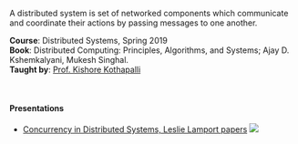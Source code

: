 A distributed system is set of networked components which communicate and
coordinate their actions by passing messages to one another.

**Course**: Distributed Systems, Spring 2019<br>
**Book**: Distributed Computing: Principles, Algorithms, and Systems;
Ajay D. Kshemkalyani, Mukesh Singhal.<br>
**Taught by**: [Prof. Kishore Kothapalli]

<br>


#### Presentations

- [Concurrency in Distributed Systems, Leslie Lamport papers](https://gist.github.com/wolfram77/3507129650f2e56e00da013a7de93ddb)
![](https://ga-beacon.deno.dev/G-4FTHWYCNMC:Ze0vK3cdTmSz-bzSssU1-Q/github.com/iiithf/distributed-systems)

[Prof. Kishore Kothapalli]: https://www.iiit.ac.in/people/faculty/kkishore/
